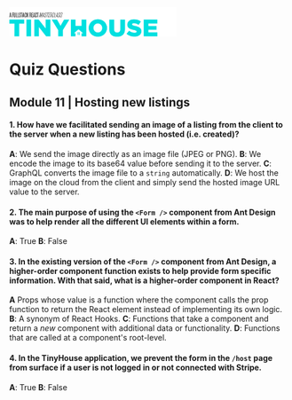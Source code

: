 <img src="../../../images/tinyhouse-logo.png" width="60%"/>

# Quiz Questions

## Module 11 | Hosting new listings

#### 1. How have we facilitated sending an image of a listing from the client to the server when a new listing has been hosted (i.e. created)?

**A**: We send the image directly as an image file (JPEG or PNG).
**B**: We encode the image to its base64 value before sending it to the server.
**C**: GraphQL converts the image file to a `string` automatically.
**D**: We host the image on the cloud from the client and simply send the hosted image URL value to the server.

#### 2. The main purpose of using the `<Form />` component from Ant Design was to help render all the different UI elements within a form.

**A**: True
**B**: False

#### 3. In the existing version of the `<Form />` component from Ant Design, a higher-order component function exists to help provide form specific information. With that said, what is a higher-order component in React?

**A** Props whose value is a function where the component calls the prop function to return the React element instead of implementing its own logic.
**B**: A synonym of React Hooks.
**C**: Functions that take a component and return a _new_ component with additional data or functionality.
**D**: Functions that are called at a component's root-level.

#### 4. In the TinyHouse application, we prevent the form in the `/host` page from surface if a user is not logged in or not connected with Stripe.

**A**: True
**B**: False
